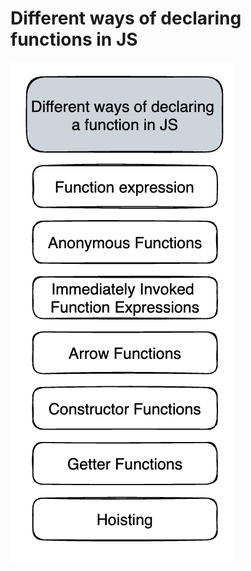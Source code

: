 # Different ways of declaring functions in JS
![Different ways of declaring functions in JS](https://raw.githubusercontent.com/AndersDeath/holy-theory/main/images/different-ways-of-declaring-a-function-in-js.png)


